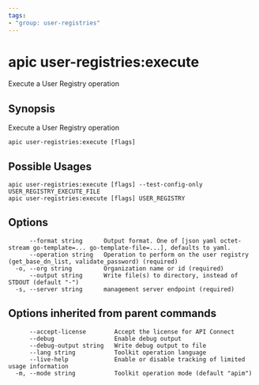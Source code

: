 ```yaml
---
tags:
- "group: user-registries"
---
```

# apic user-registries:execute

Execute a User Registry operation

## Synopsis

Execute a User Registry operation

```
apic user-registries:execute [flags]
```

## Possible Usages

```
apic user-registries:execute [flags] --test-config-only USER_REGISTRY_EXECUTE_FILE
apic user-registries:execute [flags] USER_REGISTRY
```

## Options

```
      --format string      Output format. One of [json yaml octet-stream go-template=... go-template-file=...], defaults to yaml.
      --operation string   Operation to perform on the user registry (get_base_dn_list, validate_password) (required)
  -o, --org string         Organization name or id (required)
      --output string      Write file(s) to directory, instead of STDOUT (default "-")
  -s, --server string      management server endpoint (required)
```

## Options inherited from parent commands

```
      --accept-license        Accept the license for API Connect
      --debug                 Enable debug output
      --debug-output string   Write debug output to file
      --lang string           Toolkit operation language
      --live-help             Enable or disable tracking of limited usage information
  -m, --mode string           Toolkit operation mode (default "apim")
```
